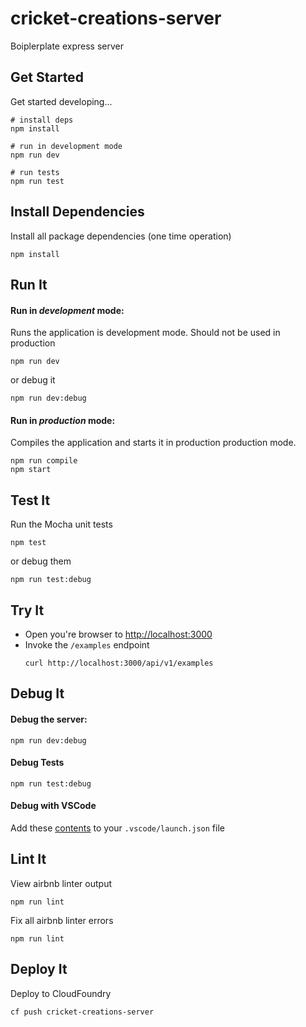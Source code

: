 # cricket-creations-server

Boiplerplate express server

## Get Started

Get started developing...

```shell
# install deps
npm install

# run in development mode
npm run dev

# run tests
npm run test
```

## Install Dependencies

Install all package dependencies (one time operation)

```shell
npm install
```

## Run It
#### Run in *development* mode:
Runs the application is development mode. Should not be used in production

```shell
npm run dev
```

or debug it

```shell
npm run dev:debug
```

#### Run in *production* mode:

Compiles the application and starts it in production production mode.

```shell
npm run compile
npm start
```

## Test It

Run the Mocha unit tests

```shell
npm test
```

or debug them

```shell
npm run test:debug
```

## Try It
* Open you're browser to [http://localhost:3000](http://localhost:3000)
* Invoke the `/examples` endpoint 
  ```shell
  curl http://localhost:3000/api/v1/examples
  ```


## Debug It

#### Debug the server:

```
npm run dev:debug
```

#### Debug Tests

```
npm run test:debug
```

#### Debug with VSCode

Add these [contents](https://github.com/cdimascio/generator-express-no-stress/blob/next/assets/.vscode/launch.json) to your `.vscode/launch.json` file
## Lint It

View airbnb linter output

```
npm run lint
```

Fix all airbnb linter errors

```
npm run lint
```

## Deploy It

Deploy to CloudFoundry

```shell
cf push cricket-creations-server
```


   
